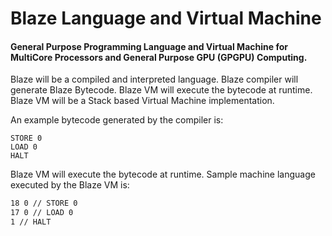 # Blaze Language and Virtual Machine

#### General Purpose Programming Language and Virtual Machine for MultiCore Processors and General Purpose GPU (GPGPU) Computing.

Blaze will be a compiled and interpreted language. Blaze compiler will generate Blaze Bytecode. Blaze VM will execute the bytecode at runtime.
Blaze VM will be a Stack based Virtual Machine implementation.

An example bytecode generated by the compiler is:

```PUSH 42
STORE 0
LOAD 0 
HALT
```

Blaze VM will execute the bytecode at runtime. Sample machine language executed by the Blaze VM is:

```2 42 // PUSH 42
18 0 // STORE 0
17 0 // LOAD 0
1 // HALT
```
